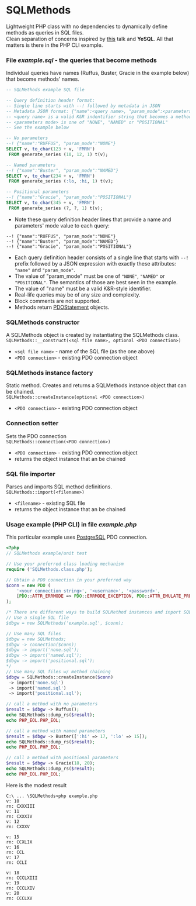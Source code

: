 # SQLMethods
Lightweight PHP class with no dependencies to dynamically define methods as queries in SQL files.<br/>
Clean separation of concerns inspired by [this](https://www.youtube.com/watch?v=q9IXCdy_mtY) talk and **YeSQL**.
All that matters is there in the PHP CLI example.

### File _example.sql_ - the queries that become methods
Individual queries have names (Ruffus, Buster, Gracie in the example below) that become methods' names.

```SQL
-- SQLMethods example SQL file

-- Query definition header format:
-- Single line starts with --! followed by metadata in JSON
-- Metadata JSON format: {"name":<query name>, "param_mode":<parameters mode>}
-- <query name> is a valid K&R indentifier string that becomes a method name;
-- <parameters mode> is one of "NONE", "NAMED" or "POSITIONAL"
-- See the example below

-- No parameters
--! {"name":"RUFFUS", "param_mode":"NONE"}
SELECT v, to_char(123 + v, 'FMRN')
 FROM generate_series (10, 12, 1) t(v);

-- Named parameters
--! {"name":"Buster", "param_mode":"NAMED"}
SELECT v, to_char(234 + v, 'FMRN')
 FROM generate_series (:lo, :hi, 1) t(v);

-- Positional parameters
--! {"name":"Gracie", "param_mode":"POSITIONAL"}
SELECT v, to_char(345 + v, 'FMRN')
 FROM generate_series (?, ?, 1) t(v);
```
- Note these query definition header lines that provide a name and parameters' mode value to each query:  
```
--! {"name":"RUFFUS", "param_mode":"NONE"}  
--! {"name":"Buster", "param_mode":"NAMED"}  
--! {"name":"Gracie", "param_mode":"POSITIONAL"}
```

- Each query definition header consists of a single line that starts with `--!` prefix followed by a JSON expression with exactly these attributes: `"name"` and `"param_mode"`.
- The value of "param_mode" must be one of `"NONE"`, `"NAMED"` or `"POSITIONAL"`. The semantics of those are best seen in the example.
- The value of "name" must be a valid K&R-style identifier.
- Real-life queries may be of any size and complexity.
- Block comments are not supported.
- Methods return [PDOStatement](https://www.php.net/manual/en/class.pdostatement.php) objects.  

### SQLMethods constructor

A SQLMethods object is created by instantiating the SQLMethods class.  
`SQLMethods::__construct(<sql file name>, optional <PDO connection>)`
 - `<sql file name>` - name of the SQL file (as the one above)
 - `<PDO connection>` - existing PDO connection object

### SQLMethods instance factory

Static method. Creates and returns a SQLMethods instance object that can be chained.   
`SQLMethods::createInstance(optional <PDO connection>)`
 - `<PDO connection>` - existing PDO connection object

### Connection setter

Sets the PDO connection  
`SQLMethods::connection(<PDO connection>)`
 - `<PDO connection>` - existing PDO connection object
 - returns the object instance that an be chained

### SQL file importer

Parses and imports SQL method definitions.   
`SQLMethods::import(<filename>)`
 - `<filename>` - existing SQL file
 - returns the object instance that an be chained


### Usage example (PHP CLI) in file _example.php_  
This particular example uses [PostgreSQL](https://www.postgresql.org/) PDO connection.
```PHP
<?php
// SQLMethods example/unit test

// Use your preferred class loading mechanism
require ('SQLMethods.class.php');

// Obtain a PDO connection in your preferred way
$conn = new PDO (
    '<your connection string>', '<username>', '<password>',
    [PDO::ATTR_ERRMODE => PDO::ERRMODE_EXCEPTION, PDO::ATTR_EMULATE_PREPARES => FALSE]
);

/* There are different ways to build SQLMethod instances and inport SQL files
// Use a single SQL file
$dbgw = new SQLMethods('example.sql', $conn);

// Use many SQL files
$dbgw = new SQLMethods;
$dbgw -> connection($conn);
$dbgw -> import('none.sql');
$dbgw -> import('named.sql');
$dbgw -> import('positional.sql');
*/
// Use many SQL files w/ method chaining
$dbgw = SQLMethods::createInstance($conn)
 -> import('none.sql')
 -> import('named.sql')
 -> import('positional.sql');

// call a method with no parameters
$result = $dbgw -> Ruffus();
echo SQLMethods::dump_rs($result);
echo PHP_EOL.PHP_EOL;

// call a method with named parameters
$result = $dbgw -> Buster([':hi' => 17, ':lo' => 15]);
echo SQLMethods::dump_rs($result);
echo PHP_EOL.PHP_EOL;

// call a method with positional parameters
$result = $dbgw -> Gracie(18, 20);
echo SQLMethods::dump_rs($result);
echo PHP_EOL.PHP_EOL;
```
Here is the modest result  
```
C:\ ... \SQLMethods>php example.php
v: 10
rn: CXXXIII
v: 11
rn: CXXXIV
v: 12
rn: CXXXV

v: 15
rn: CCXLIX
v: 16
rn: CCL
v: 17
rn: CCLI

v: 18
rn: CCCLXIII
v: 19
rn: CCCLXIV
v: 20
rn: CCCLXV
```
